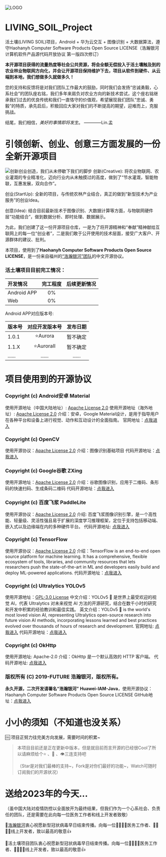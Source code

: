 ![LOGO](https://github.com/Hny0305Lin/LIVING_SOIL_Project/LIVING_SOIL_Resources/LOGO.png)

# LIVING_SOIL_Project
活土壤(LIVING SOIL)项目，Android + 华为云交互 + 图像识别 + 大数据算法，遵守Haohanyh Computer Software Products Open Source LICENSE（浩瀚银河计算机软件产品源代码开放协议 第一版四次修订）

**本开源项目获得的流量热度等社会公共资源，将会全额无偿投入于活土壤触及到的农业林业物联网方向化，并会让开源项目保持维护下去，项目从软件到硬件、从云端到本地，我们想做多久就做多久！**

您的支持和反馈将是对我们团队工作最大的鼓励，同时我们会发扬“忠诚勇毅，心系社会”的团队座右铭，我们多年来肩负对农业方向的新技术尝试，这个座右铭继承我们过去的优良传统和我们一直恪守的价值观，希望展现我们团队“忠诚、勇毅”的特质，承先启后，积极回应大家对我们的不断提高的期望，迎难而上，克服挑战。

结尾，我们相信，*美好的事情即将发生*。                      ————Lin.孟

# 引领创新、创业、创意三方面发展的一份全新开源项目
![创新创业创造，我们从未停歇下我们的脚步](https://img.shields.io/badge/LIVING%20SOIL%20-Creative.StartUp.Idea-gray.svg?colorA=007FFC&colorB=4DDDFC&style=for-the-badge)
创新(Creative): 将农业物联网、农业灌溉的专业精准化，迈向行业内从未触摸过的高度，做到了“节水灌溉，智能物联，互惠发展，双向合作”。

创业(StartUp): 全新的项目，与传统农林产业结合，真正的做到“新型技术为产业服务”的创业Idea。

创意(Idea): 结合目前最新技术于图像识别、大数据计算等方面，与物联网硬件层“功能结合”，做到数据分析、即时处理、数据展示。

为此，我们创建了这一份开源项目仓库，一是为了将开源精神和“奉献”精神献给互联网上的每一位“创业者”，二是我们敢于公开使用的技术层面，接受广大客户、开源群体的建议、批判。

本项目，使用到了**Haohanyh Computer Software Products Open Source LICENSE**，是一份来自福州的[“浩瀚银河”团队](https://hexo.haohanyh.com)的中文开源协议。

### 活土壤项目目前完工情况：

| 开发情况 | 完工程度 | 后续更新情况 |
|:----|:----:|:----:|
| Android APP | 0% |  |
| Web | 0% |  |

Android APP对应版本号:

| 版本号 | 对应开发版本号 | 发布日期 |
|:----|:----:|:----:|
| 1.0.1 | ⭐Aurora | 暂不确定 |
| 1.1.X | ⭐AuroraII | 暂不确定 |
| ...... | ...... | ...... |

# 项目使用到的开源协议

### Copyright (c) Android安卓 Material
使用开源地址（中国大陆地址）: [Apache License 2.0](https://developer.android.google.cn/license)
使用开源地址（海外地址）: [Apache License 2.0](https://developer.android.google.com/license)
介绍：安卓，Google Material设计，是用于指导用户在各种平台和设备上进行视觉、动作和互动设计的全面指南。
官网地址：[点我进入](https://developer.android.google.cn/guide/topics/ui/look-and-feel?hl=zh-cn)

### Copyright (c) OpenCV
使用开源协议：[Apache License 2.0](https://github.com/opencv/opencv/blob/4.x/LICENSE)
介绍：图像识别基础项目
代码开源地址：[点我进入](https://github.com/opencv/opencv)

### Copyright (c) Google谷歌 ZXing
使用开源地址：[Apache License 2.0](https://github.com/zxing/zxing/blob/master/LICENSE)
介绍：谷歌图像识别，应用于二维码、条形码的快速扫码、生成条码二维码
代码开源地址：[点我进入](https://github.com/zxing/zxing)

### Copyright (c) 百度飞浆 PaddleLite
使用开源协议：[Apache License 2.0](https://github.com/PaddlePaddle/Paddle-Lite/blob/develop/LICENSE)
介绍: 百度飞浆图像识别引擎，是一个高性能、轻量级、灵活性强且易于扩展的深度学习推理框架，定位于支持包括移动端、嵌入式以及边缘端在内的多种硬件平台。
代码开源地址: [点我进入](https://github.com/PaddlePaddle/Paddle-Lite)

### Copyright (c) TensorFlow
使用开源协议：[Apache License 2.0](https://github.com/tensorflow/tensorflow/blob/master/LICENSE)
介绍：TensorFlow is an end-to-end open source platform for machine learning. It has a comprehensive, flexible ecosystem of tools, libraries, and community resources that lets researchers push the state-of-the-art in ML and developers easily build and deploy ML-powered applications.
代码开源地址：[点我进入](https://github.com/tensorflow/tensorflow)

### Copyright (c) Ultralytics YOLOv5
使用开源地址：[GPL-3.0 License](https://github.com/ultralytics/yolov5/blob/master/LICENSE)
中文介绍：YOLOv5 🚀 是世界上最受欢迎的视觉 AI，代表 Ultralytics 对未来视觉 AI 方法的开源研究，结合在数千小时的研究和开发中积累的经验教训和最佳实践。
英文介绍：YOLOv5 🚀 is the world's most loved vision AI, representing Ultralytics open-source research into future vision AI methods, incorporating lessons learned and best practices evolved over thousands of hours of research and development.
官网地址: [点我进入](https://ultralytics.com/yolov5)
代码开源地址：[点我进入](https://github.com/ultralytics/yolov5)

### Copyright (c) OkHttp
使用开源地址: Apache-2.0
介绍：OkHttp 是一个默认高效的 HTTP 客户端。
代码开源地址: [点我进入](https://github.com/square/okhttp)

### 版权所有 (C) 2019-FUTURE 浩瀚银河，版权所有。
**永久开源，二次开发请署名“浩瀚银河”**
**Huawei-IAM-Java**，使用开源协议：Haohanyh Computer Software Products Open Source LICENSE
GitHub地址：[点我进入](https://github.com/Hny0305Lin/Huawei-IAM-Java)

# 小小的须知（不知道也没关系）

🆒 项目正努力往完美方向发展，需要时间的积累~

> 本项目目前还是正在更新中版本，但是就目前而言开源的已经很Cool了所以请麻烦给个⭐ 、🍴 、👁️三连支持吧
>
> （Star是对我们最棒的支持~，Fork是对你们最好的功能~，Watch可随时订阅我们的开源状况）

# 送给2023年的今天...

（虽中国大陆对疫情防控以全面放开为最终结果，但我们作为一个心系社会、负责任的团队，还是需要在此向每一位医务工作者和线上开发者致敬）

🙏[浩瀚银河](https://hexo.haohanyh.com/2022/01/17/2022-ByeByeCOVID-19/)衷心祝愿新型冠状病毒早日结束传播。向每一位👨‍⚕️👩‍⚕️医务工作者、👨‍💼👩‍💼线上开发者，致以最高的敬意👍

🙏活土壤项目团队衷心祝愿新型冠状病毒早日结束传播。向每一位👨‍⚕️👩‍⚕️医务工作者、👨‍💼👩‍💼线上开发者，致以最高的敬意👍